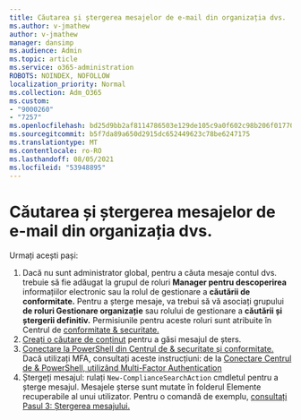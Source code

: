 ```yaml
---
title: Căutarea și ștergerea mesajelor de e-mail din organizația dvs.
ms.author: v-jmathew
author: v-jmathew
manager: dansimp
ms.audience: Admin
ms.topic: article
ms.service: o365-administration
ROBOTS: NOINDEX, NOFOLLOW
localization_priority: Normal
ms.collection: Adm_O365
ms.custom:
- "9000260"
- "7257"
ms.openlocfilehash: bd25d9bb2af8114786503e129de105c9a0f602c98b206f01770605d1957e3a1b
ms.sourcegitcommit: b5f7da89a650d2915dc652449623c78be6247175
ms.translationtype: MT
ms.contentlocale: ro-RO
ms.lasthandoff: 08/05/2021
ms.locfileid: "53948895"
---
```

# <a name="search-for-and-delete-email-messages-in-your-organization"></a>Căutarea și ștergerea mesajelor de e-mail din organizația dvs.

Urmați acești pași:

1. Dacă nu sunt administrator global, pentru a căuta mesaje contul dvs. trebuie să fie adăugat la grupul de roluri **Manager pentru descoperirea** informațiilor electronic sau la rolul de gestionare a **căutării de conformitate.** Pentru a șterge mesaje, va trebui să vă asociați grupului **de roluri Gestionare organizație** sau rolului de gestionare a **căutării și ștergerii definitiv.** Permisiunile pentru aceste roluri sunt atribuite în Centrul de [conformitate & securitate.](https://protection.office.com)
2. [Creați o căutare de conținut](https://docs.microsoft.com/office365/securitycompliance/content-search) pentru a găsi mesajul de șters.
3. [Conectare la PowerShell din Centrul de & securitate și conformitate.](https://docs.microsoft.com/powershell/exchange/office-365-scc/connect-to-scc-powershell/connect-to-scc-powershell) Dacă utilizați MFA, consultați aceste instrucțiuni: de la [Conectare Centrul de & PowerShell, utilizând Multi-Factor Authentication](https://docs.microsoft.com/powershell/exchange/office-365-scc/connect-to-scc-powershell/mfa-connect-to-scc-powershell)
4. Ștergeți mesajul: rulați `New-ComplianceSearchAction` cmdletul pentru a șterge mesajul. Mesajele șterse sunt mutate în folderul Elemente recuperabile al unui utilizator. Pentru o comandă de exemplu, [consultați Pasul 3: Ștergerea mesajului.](https://docs.microsoft.com/office365/securitycompliance/search-for-and-delete-messages-in-your-organization)
